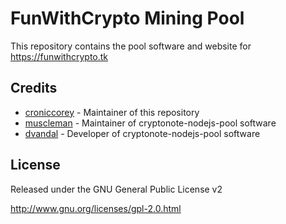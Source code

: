 FunWithCrypto Mining Pool
=========================
This repository contains the pool software and website for https://funwithcrypto.tk

Credits
-------
* [croniccorey](//github.com/croniccorey) - Maintainer of this repository
* [muscleman](//github.com/muscleman) - Maintainer of cryptonote-nodejs-pool software
* [dvandal](//github.com/dvandal) - Developer of cryptonote-nodejs-pool software

License
-------
Released under the GNU General Public License v2

http://www.gnu.org/licenses/gpl-2.0.html

